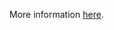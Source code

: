 More information [here](https://docs.prismacloud.io/en/enterprise-edition/policy-reference/aws-policies/aws-general-policies/ensure-aws-elasticsearch-domain-uses-an-updated-tls-policy).

